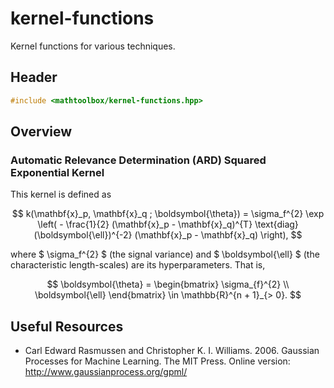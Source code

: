 # kernel-functions

Kernel functions for various techniques.

## Header

```cpp
#include <mathtoolbox/kernel-functions.hpp>
```

## Overview

### Automatic Relevance Determination (ARD) Squared Exponential Kernel

This kernel is defined as

$$
k(\mathbf{x}_p, \mathbf{x}_q ; \boldsymbol{\theta}) = \sigma_f^{2} \exp \left( - \frac{1}{2} (\mathbf{x}_p - \mathbf{x}_q)^{T} \text{diag}(\boldsymbol{\ell})^{-2} (\mathbf{x}_p - \mathbf{x}_q) \right),
$$

where $ \sigma_f^{2} $ (the signal variance) and $ \boldsymbol{\ell} $ (the characteristic length-scales) are its hyperparameters. That is,

$$
\boldsymbol{\theta} = \begin{bmatrix} \sigma_{f}^{2} \\ \boldsymbol{\ell} \end{bmatrix} \in \mathbb{R}^{n + 1}_{> 0}.
$$

## Useful Resources

- Carl Edward Rasmussen and Christopher K. I. Williams. 2006. Gaussian Processes for Machine Learning. The MIT Press. Online version: <http://www.gaussianprocess.org/gpml/>
